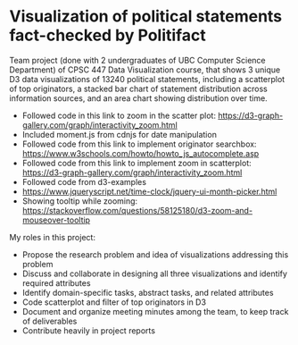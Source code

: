 # Visualization of political statements fact-checked by Politifact

Team project (done with 2 undergraduates of UBC Computer Science Department) of CPSC 447 Data Visualization course, that shows 3 unique D3 data visualizations of 13240 political statements, including a scatterplot of top originators, a stacked bar chart of statement distribution across information sources, and an area chart showing distribution over time. 

- Followed code in this link to zoom in the scatter plot: https://d3-graph-gallery.com/graph/interactivity_zoom.html
- Included moment.js from cdnjs for date manipulation
- Followed code from this link to implement originator searchbox: https://www.w3schools.com/howto/howto_js_autocomplete.asp
- Followed code from this link to implement zoom in scatterplot: https://d3-graph-gallery.com/graph/interactivity_zoom.html
- Followed code from d3-examples
- https://www.jqueryscript.net/time-clock/jquery-ui-month-picker.html
- Showing tooltip while zooming: https://stackoverflow.com/questions/58125180/d3-zoom-and-mouseover-tooltip

My roles in this project:
- Propose the research problem and idea of visualizations addressing this problem
- Discuss and collaborate in designing all three visualizations and identify required attributes
- Identify domain-specific tasks, abstract tasks, and related attributes
- Code scatterplot and filter of top originators in D3
- Document and organize meeting minutes among the team, to keep track of deliverables
- Contribute heavily in project reports
